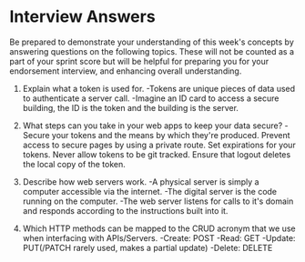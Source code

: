 # Interview Answers

Be prepared to demonstrate your understanding of this week's concepts by answering questions on the following topics. These will not be counted as a part of your sprint score but will be helpful for preparing you for your endorsement interview, and enhancing overall understanding.

1. Explain what a token is used for.
   -Tokens are unique pieces of data used to authenticate a server call.
   -Imagine an ID card to access a secure building, the ID is the token and the building is the server.

2. What steps can you take in your web apps to keep your data secure?
   -Secure your tokens and the means by which they're produced. Prevent access to secure pages by using a private route. Set expirations for your tokens. Never allow tokens to be git tracked. Ensure that logout deletes the local copy of the token.

3. Describe how web servers work.
   -A physical server is simply a computer accessible via the internet.
   -The digital server is the code running on the computer.
   -The web server listens for calls to it's domain and responds according to the instructions built into it.

4. Which HTTP methods can be mapped to the CRUD acronym that we use when interfacing with APIs/Servers.
   -Create: POST
   -Read: GET
   -Update: PUT(/PATCH rarely used, makes a partial update)
   -Delete: DELETE
